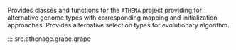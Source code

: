 Provides classes and functions for the `ATHENA` project 
providing for alternative genome types with corresponding
mapping and initialization approaches. Provides
alternative selection types for evolutionary algorithm.


::: src.athenage.grape.grape
